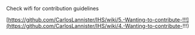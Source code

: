 Check wifi for contribution guidelines 

[https://github.com/CarlosLannister/IHS/wiki/5.-Wanting-to-contribute-!!!](https://github.com/CarlosLannister/IHS/wiki/4.-Wanting-to-contribute-!!!)

